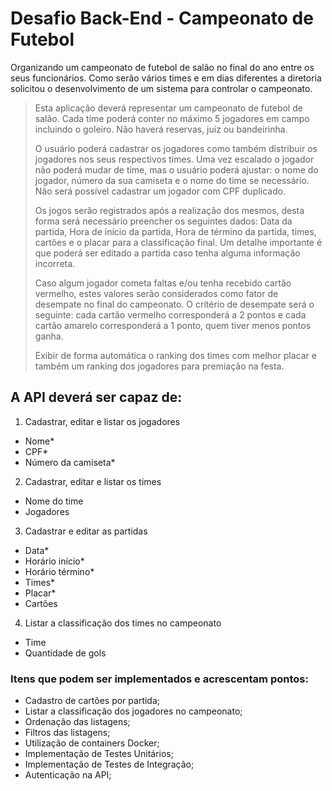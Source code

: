 # Desafio Back-End - Campeonato de Futebol

Organizando um campeonato de futebol de salão no final do ano entre os seus funcionários. Como serão vários times e em dias diferentes a diretoria solicitou o desenvolvimento de um sistema para controlar o campeonato.

> Esta aplicação deverá representar um campeonato de futebol de salão. Cada time poderá conter no máximo 5 jogadores em campo incluindo o goleiro. Não haverá reservas, juiz ou bandeirinha.
>
> O usuário poderá cadastrar os jogadores como também distribuir os jogadores nos seus respectivos times. Uma vez escalado o jogador não poderá mudar de time, mas o usuário poderá ajustar: o nome do jogador, número da sua camiseta e o nome do time se necessário. Não será possível cadastrar um jogador com CPF duplicado.
>
> Os jogos serão registrados após a realização dos mesmos, desta forma será necessário preencher os seguintes dados: Data da partida, Hora de início da partida, Hora de término da partida, times, cartões e o placar para a classificação final. Um detalhe importante é que poderá ser editado a partida caso tenha alguma informação incorreta.
>
> Caso algum jogador cometa faltas e/ou tenha recebido cartão vermelho, estes valores serão considerados como fator de desempate no final do campeonato. O critério de desempate será o seguinte: cada cartão vermelho corresponderá a 2 pontos e cada cartão amarelo corresponderá a 1 ponto, quem tiver menos pontos ganha.
>
> Exibir de forma automática o ranking dos times com melhor placar e também um ranking dos jogadores para premiação na festa.

## A API deverá ser capaz de:

1. Cadastrar, editar e listar os jogadores

- Nome\*
- CPF\*
- Número da camiseta\*

2. Cadastrar, editar e listar os times

- Nome do time
- Jogadores

3. Cadastrar e editar as partidas

- Data\*
- Horário início\*
- Horário término\*
- Times\*
- Placar\*
- Cartões

4. Listar a classificação dos times no campeonato

- Time
- Quantidade de gols

### Itens que podem ser implementados e acrescentam pontos:

- Cadastro de cartões por partida;
- Listar a classificação dos jogadores no campeonato;
- Ordenação das listagens;
- Filtros das listagens;
- Utilização de containers Docker;
- Implementação de Testes Unitários;
- Implementação de Testes de Integração;
- Autenticação na API;
